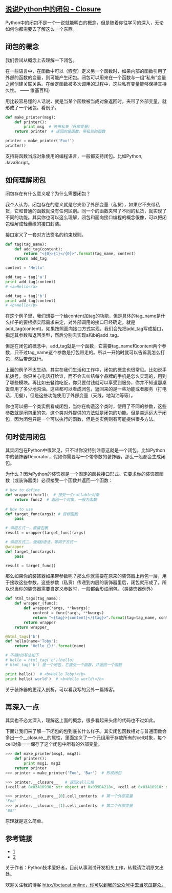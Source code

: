 


## [说说Python中的闭包 - Closure](https://segmentfault.com/a/1190000007321972)


Python中的闭包不是一个一说就能明白的概念，但是随着你往学习的深入，无论如何你都需要去了解这么一个东西。

## 闭包的概念
我们尝试从概念上去理解一下闭包。

在一些语言中，在函数中可以（嵌套）定义另一个函数时，如果内部的函数引用了外部的函数的变量，则可能产生闭包。闭包可以用来在一个函数与一组“私有”变量之间创建关联关系。在给定函数被多次调用的过程中，这些私有变量能够保持其持久性。
—— 维基百科)

用比较容易懂的人话说，就是当某个函数被当成对象返回时，夹带了外部变量，就形成了一个闭包。看例子。
```py
def make_printer(msg):
    def printer():
        print msg  # 夹带私货（外部变量）
    return printer  # 返回的是函数，带私货的函数

printer = make_printer('Foo!')
printer()
```

支持将函数当成对象使用的编程语言，一般都支持闭包。比如Python, JavaScript。

## 如何理解闭包
闭包存在有什么意义呢？为什么需要闭包？

我个人认为，闭包存在的意义就是它夹带了外部变量（私货），如果它不夹带私货，它和普通的函数就没有任何区别。同一个的函数夹带了不同的私货，就实现了不同的功能。其实你也可以这么理解，闭包和面向接口编程的概念很像，可以把闭包理解成轻量级的接口封装。

接口定义了一套对方法签名的约束规则。
```py
def tag(tag_name):
    def add_tag(content):
        return "<{0}>{1}</{0}>".format(tag_name, content)
    return add_tag

content = 'Hello'

add_tag = tag('a')
print add_tag(content)
# <a>Hello</a>

add_tag = tag('b')
print add_tag(content)
# <b>Hello</b>
```

在这个例子里，我们想要一个给content加tag的功能，但是具体的tag_name是什么样子的要根据实际需求来定，对外部调用的接口已经确定，就是add_tag(content)。如果按照面向接口方式实现，我们会先把add_tag写成接口，指定其参数和返回类型，然后分别去实现a和b的add_tag。

但是在闭包的概念中，add_tag就是一个函数，它需要tag_name和content两个参数，只不过tag_name这个参数是打包带走的。所以一开始时就可以告诉我怎么打包，然后带走就行。

上面的例子不太生动，其实在我们生活和工作中，闭包的概念也很常见。比如说手机拨号，你只关心电话打给谁，而不会去纠结每个品牌的手机是怎么实现的，用到了哪些模块。再比如去餐馆吃饭，你只要付钱就可以享受到服务，你并不知道那桌饭菜用了多少地沟油。这些都可以看成闭包，返回来的是一些功能或者服务（打电话，用餐），但是这些功能使用了外部变量（天线，地沟油等等）。

你也可以把一个类实例看成闭包，当你在构造这个类时，使用了不同的参数，这些参数就是闭包里的包，这个类对外提供的方法就是闭包的功能。但是类远远大于闭包，因为闭包只是一个可以执行的函数，但是类实例则有可能提供很多方法。



## 何时使用闭包
其实闭包在Python中很常见，只不过你没特别注意这就是一个闭包。比如Python中的装饰器Decorator，假如你需要写一个带参数的装饰器，那么一般都会生成闭包。

为什么？因为Python的装饰器是一个固定的函数接口形式。它要求你的装饰器函数（或装饰器类）必须接受一个函数并返回一个函数：
```py
# how to define
def wrapper(func1):  # 接受一个callable对象
    return func2  # 返回一个对象，一般为函数
    
# how to use
def target_func(args): # 目标函数
    pass

# 调用方式一，直接包裹
result = wrapper(target_func)(args)

# 调用方式二，使用@语法，等同于方式一
@wrapper
def target_func(args):
    pass

result = target_func()
```
那么如果你的装饰器如果带参数呢？那么你就需要在原来的装饰器上再包一层，用于接收这些参数。这些参数（私货）传递到内层的装饰器里后，闭包就形成了。所以说当你的装饰器需要自定义参数时，一般都会形成闭包。（类装饰器例外）
```py
def html_tags(tag_name):
    def wrapper_(func):
        def wrapper(*args, **kwargs):
            content = func(*args, **kwargs)
            return "<{tag}>{content}</{tag}>".format(tag=tag_name, content=content)
        return wrapper
    return wrapper_

@html_tags('b')
def hello(name='Toby'):
    return 'Hello {}!'.format(name)

# 不用@的写法如下
# hello = html_tag('b')(hello)
# html_tag('b') 是一个闭包，它接受一个函数，并返回一个函数

print hello()  # <b>Hello Toby!</b>
print hello('world')  # <b>Hello world!</b>
```


关于装饰器的更深入剖析，可以看我写的另外一篇博客。



## 再深入一点
其实也不必太深入，理解这上面的概念，很多看起来头疼的代码也不过如此。

下面让我们来了解一下闭包的包到底长什么样子。其实闭包函数相对与普通函数会多出一个__closure__的属性，里面定义了一个元组用于存放所有的cell对象，每个cell对象一一保存了这个闭包中所有的外部变量。
```py
>>> def make_printer(msg1, msg2):
    def printer():
        print msg1, msg2
    return printer
>>> printer = make_printer('Foo', 'Bar')  # 形成闭包

>>> printer.__closure__   # 返回cell元组
(<cell at 0x03A10930: str object at 0x039DA218>, <cell at 0x03A10910: str object at 0x039DA488>)

>>> printer.__closure__[0].cell_contents  # 第一个外部变量
'Foo'
>>> printer.__closure__[1].cell_contents  # 第二个外部变量
'Bar'
```

原理就是这么简单。



## 参考链接
* [1](https://www.the5fire.com/closure-in-python.html)
* [2](https://stackoverflow.com/questions/4020419/why-arent-python-nested-functions-called-closures)



关于作者：Python技术爱好者，目前从事测试开发相关工作，转载请注明原文出处。

欢迎关注我的博客 http://betacat.online，你可以到我的公众号中去当吃瓜群众。

